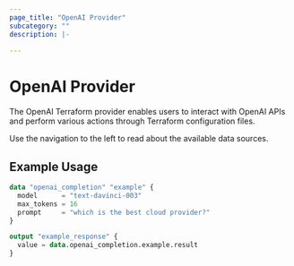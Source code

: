 ```yaml
---
page_title: "OpenAI Provider"
subcategory: ""
description: |-
  
---
```


# OpenAI Provider

The OpenAI Terraform provider enables users to interact with OpenAI APIs and perform various actions through Terraform configuration files.

Use the navigation to the left to read about the available data sources.

## Example Usage

```terraform
data "openai_completion" "example" {
  model      = "text-davinci-003"
  max_tokens = 16
  prompt     = "which is the best cloud provider?"
}

output "example_response" {
  value = data.openai_completion.example.result
}
```